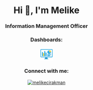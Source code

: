 <h1 align="center">Hi 👋, I'm Melike</h1>
<h3 align="center">Information Management Officer</h3>

<h3 align="center">Dashboards:</h3>
<p align="center">
<a href="https://melikecirakman.github.io/" target="blank"><img align="center" src="https://github.com/melikecirakman/melikecirakman.github.io/blob/main/icon-dashboard-9.jpg?raw=true" alt="melikecirakman" height="40" width="40" /></a>
</p>

<h3 align="center">Connect with me:</h3>
<p align="center">
<a href="https://linkedin.com/in/melikecirakman" target="blank"><img align="center" src="https://raw.githubusercontent.com/rahuldkjain/github-profile-readme-generator/master/src/images/icons/Social/linked-in-alt.svg" alt="melikecirakman" height="30" width="40" /></a>
</p>
